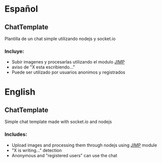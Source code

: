 # Español
## ChatTemplate
Plantilla de un chat simple utilizando nodejs y socket.io

### Incluye:
* Subir imagenes y procesarlas utilizando el modulo [JIMP](https://github.com/oliver-moran/jimp "Checkout JIMP")
* aviso de "X esta escribiendo..."
* Puede ser utilizado por usuarios anonimos y registrados

# English
## ChatTemplate
Simple chat template made with socket.io and nodejs

### Includes:
* Upload images and processing them through nodejs using [JIMP](https://github.com/oliver-moran/jimp "Checkout JIMP") module
* "X is writing..." detection
* Anonymous and "registered users" can use the chat
